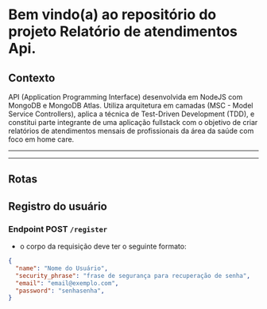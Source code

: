 # Bem vindo(a) ao repositório do projeto Relatório de atendimentos Api.

## Contexto

API (Application Programming Interface) desenvolvida em NodeJS com MongoDB e MongoDB Atlas. Utiliza arquitetura em camadas (MSC - Model Service Controllers), aplica a técnica de Test-Driven Development (TDD), e constitui parte integrante de uma aplicação fullstack com o objetivo de criar relatórios de atendimentos mensais de profissionais da área da saúde com foco em home care.

------------
<!-- ### Veja a aplicação no ar por este link: https://frontend-todolist-cris.herokuapp.com/ -->
------------

## Rotas

<!-- Para as requisições a seguir deve ser utilizado este link: https://backend-todo-list-cristiano.herokuapp.com -->

## Registro do usuário

### Endpoint POST <code>/register</code>

* o corpo da requisição deve ter o seguinte formato:

```json
{
  "name": "Nome do Usuário",
  "security_phrase": "frase de segurança para recuperação de senha",
  "email": "email@exemplo.com",
  "password": "senhasenha",
}
```
